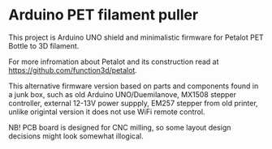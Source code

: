 # Arduino PET filament puller
This project is Arduino UNO shield and minimalistic firmware for Petalot PET Bottle to 3D filament.

For more infromation about Petalot and its construction read at https://github.com/function3d/petalot.

This alternative firmware version based on parts and components found in a junk box, such as old Arduino UNO/Duemilanove, MX1508 stepper controller, external 12-13V power suppply, EM257 stepper from old printer, unlike origintal version it does not use WiFi remote control.

NB! PCB board is designed for CNC milling, so some layout design decisions might look somewhat illogical.
